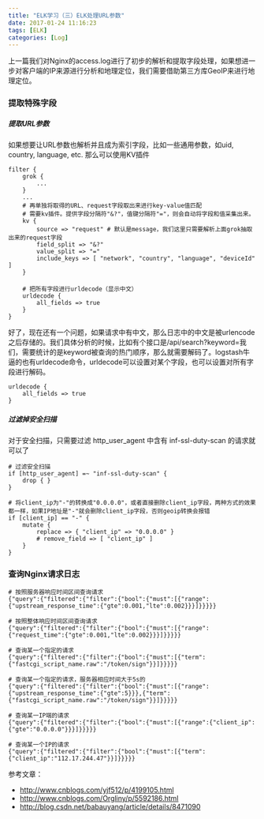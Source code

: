 ```yaml
---
title: "ELK学习（三）ELK处理URL参数"
date: 2017-01-24 11:16:23
tags: [ELK]
categories: [Log]
---
```


上一篇我们对Nginx的access.log进行了初步的解析和提取字段处理，如果想进一步对客户端的IP来源进行分析和地理定位，我们需要借助第三方库GeoIP来进行地理定位。

### 提取特殊字段

##### 提取URL参数

如果想要让URL参数也解析并且成为索引字段，比如一些通用参数，如uid, country, language, etc. 那么可以使用KV插件

```
filter {
    grok {
        ...
    }
    ...
    # 再单独将取得的URL、request字段取出来进行key-value值匹配
    # 需要kv插件。提供字段分隔符"&?"，值键分隔符"="，则会自动将字段和值采集出来。
    kv {
        source => "request" # 默认是message，我们这里只需要解析上面grok抽取出来的request字段
        field_split => "&?"
        value_split => "="
        include_keys => [ "network", "country", "language", "deviceId" ]
    }
　
    # 把所有字段进行urldecode（显示中文）
    urldecode {
        all_fields => true
    }
}
```

好了，现在还有一个问题，如果请求中有中文，那么日志中的中文是被urlencode之后存储的。我们具体分析的时候，比如有个接口是/api/search?keyword=我们，需要统计的是keyword被查询的热门顺序，那么就需要解码了。logstash牛逼的也有urldecode命令，urldecode可以设置对某个字段，也可以设置对所有字段进行解码。

```
urldecode {
    all_fields => true
}
```

##### 过滤掉安全扫描

对于安全扫描，只需要过滤 http_user_agent 中含有 inf-ssl-duty-scan 的请求就可以了

```
# 过滤安全扫描
if [http_user_agent] =~ "inf-ssl-duty-scan" {
    drop { }
}

# 将client_ip为"-"的转换成"0.0.0.0"，或者直接删除client_ip字段，两种方式的效果都一样，如果IP地址是"-"就会删除client_ip字段，否则geoip转换会报错
if [client_ip] == "-" {
    mutate {
        replace => { "client_ip" => "0.0.0.0" }
        # remove_field => [ "client_ip" ]
    }
}
```

### 查询Nginx请求日志

```
# 按照服务器响应时间区间查询请求
{"query":{"filtered":{"filter":{"bool":{"must":[{"range":{"upstream_response_time":{"gte":0.001,"lte":0.002}}}]}}}}}

# 按照整体响应时间区间查询请求
{"query":{"filtered":{"filter":{"bool":{"must":[{"range":{"request_time":{"gte":0.001,"lte":0.002}}}]}}}}}

# 查询某一个指定的请求
{"query":{"filtered":{"filter":{"bool":{"must":[{"term":{"fastcgi_script_name.raw":"/token/sign"}}]}}}}}

# 查询某一个指定的请求，服务器相应时间大于5s的
{"query":{"filtered":{"filter":{"bool":{"must":[{"range":{"upstream_response_time":{"gte":5}}},{"term":{"fastcgi_script_name.raw":"/token/sign"}}]}}}}}

# 查询某一IP端的请求
{"query":{"filtered":{"filter":{"bool":{"must":[{"range":{"client_ip":{"gte":"0.0.0.0"}}}]}}}}}

# 查询某一个IP的请求
{"query":{"filtered":{"filter":{"bool":{"must":[{"term":{"client_ip":"112.17.244.47"}}]}}}}}
```

参考文章：

- http://www.cnblogs.com/yjf512/p/4199105.html
- http://www.cnblogs.com/Orgliny/p/5592186.html
- http://blog.csdn.net/babauyang/article/details/8471090